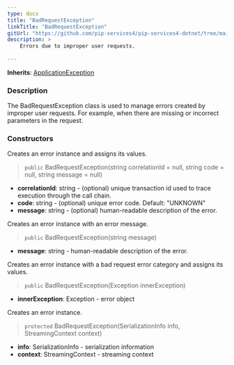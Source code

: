 ```yaml
---
type: docs
title: "BadRequestException"
linkTitle: "BadRequestException"
gitUrl: "https://github.com/pip-services4/pip-services4-dotnet/tree/main/pip-services4-commons-dotnet/src/Errors"
description: >
    Errors due to improper user requests. 
    
---
```


**Inherits**: [ApplicationException](../application_exception)

### Description

The BadRequestException class is used to manage errors created by improper user requests. For example, when there are missing or incorrect parameters in the request.

### Constructors
Creates an error instance and assigns its values.

> `public` BadRequestException(string correlationId = null, string code = null, string message = null)

- **correlationId**: string - (optional) unique transaction id used to trace execution through the call chain.
- **code**: string - (optional) unique error code. Default: "UNKNOWN"
- **message**: string - (optional) human-readable description of the error.


Creates an error instance with an error message.

> `public` BadRequestException(string message)

- **message**: string - human-readable description of the error.


Creates an error instance with a bad request error category and assigns its values.

> `public` BadRequestException(Exception innerException)

- **innerException**: Exception - error object


Creates an error instance.

> `protected` BadRequestException(SerializationInfo info, StreamingContext context)

- **info**: SerializationInfo - serialization information
- **context**: StreamingContext - streaming context

